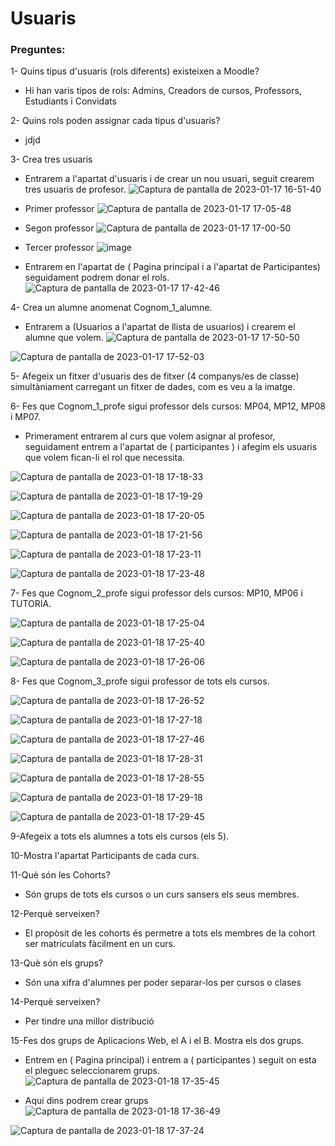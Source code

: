 # Usuaris

### Preguntes:

1- Quins tipus d'usuaris (rols diferents) existeixen a Moodle?
- Hi han varis tipos de rols: Admins, Creadors de cursos, Professors, Estudiants i Convidats

2- Quins rols poden assignar cada tipus d'usuaris?
- jdjd

3- Crea tres usuaris
- Entrarem a l'apartat d'usuaris i de crear un nou usuari, seguit crearem tres usuaris de profesor.
![Captura de pantalla de 2023-01-17 16-51-40](https://user-images.githubusercontent.com/114423044/212945489-23b9ed92-36c5-47e5-8d12-f7c9a5f2f8d7.png)

- Primer professor
![Captura de pantalla de 2023-01-17 17-05-48](https://user-images.githubusercontent.com/114423044/212950460-8bd5f99b-d771-4168-95eb-ffb99691eccc.png)


- Segon professor
![Captura de pantalla de 2023-01-17 17-00-50](https://user-images.githubusercontent.com/114423044/212948112-417cfe75-6f72-4a27-9977-de4893f2042b.png)


- Tercer professor
![image](https://user-images.githubusercontent.com/114423044/212950861-805dd652-304a-47c2-b4cc-88afaf7fe298.png)

- Entrarem en l'apartat de ( Pagina principal i a l'apartat de Participantes) seguidament podrem donar el rols.
![Captura de pantalla de 2023-01-17 17-42-46](https://user-images.githubusercontent.com/114423044/212960169-afae44ab-8496-484d-929c-1e141b26020a.png)

4- Crea un alumne anomenat Cognom_1_alumne.
- Entrarem a (Usuarios a l'apartat de llista de usuarios) i crearem el alumne que volem.
![Captura de pantalla de 2023-01-17 17-50-50](https://user-images.githubusercontent.com/114423044/212961219-5a1f58e4-c84f-4731-8943-b5dedf85456f.png)

![Captura de pantalla de 2023-01-17 17-52-03](https://user-images.githubusercontent.com/114423044/212961531-2a6fb94c-88f0-4ff0-89ab-ffd1d023d2d3.png)

5- Afegeix un fitxer d'usuaris des de fitxer (4 companys/es de classe) simultàniament carregant un fitxer de dades, com es veu a la imatge.

6- Fes que Cognom_1_profe sigui professor dels cursos: MP04, MP12, MP08 i MP07.
- Primerament entrarem al curs que volem asignar al profesor, seguidament entrem a l'apartat de ( participantes ) i afegim els usuaris que volem fican-li el rol que necessita. 

![Captura de pantalla de 2023-01-18 17-18-33](https://user-images.githubusercontent.com/114423044/213232446-e03f073c-a766-4fdc-8c7f-b404c26b6b5a.png)

![Captura de pantalla de 2023-01-18 17-19-29](https://user-images.githubusercontent.com/114423044/213232872-5f430f2e-55ef-4bb9-85de-e57c28793d7b.png)

![Captura de pantalla de 2023-01-18 17-20-05](https://user-images.githubusercontent.com/114423044/213233037-28b2051f-ca8c-4ff5-8b54-3357017ee5b6.png)

![Captura de pantalla de 2023-01-18 17-21-56](https://user-images.githubusercontent.com/114423044/213233814-88f27115-b0df-4217-b8d8-b4931bbbfb6f.png)

![Captura de pantalla de 2023-01-18 17-23-11](https://user-images.githubusercontent.com/114423044/213234289-018569e7-dbd1-4410-b992-14325ff586e6.png)

![Captura de pantalla de 2023-01-18 17-23-48](https://user-images.githubusercontent.com/114423044/213234536-0eec6e31-a459-4923-81c8-e878f30b6f8a.png)



7- Fes que Cognom_2_profe sigui professor dels cursos: MP10, MP06 i TUTORIA.

![Captura de pantalla de 2023-01-18 17-25-04](https://user-images.githubusercontent.com/114423044/213235067-23d7bb97-eb8c-468f-9a69-4a4c9aa346d3.png)

![Captura de pantalla de 2023-01-18 17-25-40](https://user-images.githubusercontent.com/114423044/213235265-63edeabf-c576-47df-b268-a52a74f14889.png)

![Captura de pantalla de 2023-01-18 17-26-06](https://user-images.githubusercontent.com/114423044/213235439-acbb3c5f-c429-46b7-b43e-f29e1e1b7ede.png)

8- Fes que Cognom_3_profe sigui professor de tots els cursos.

![Captura de pantalla de 2023-01-18 17-26-52](https://user-images.githubusercontent.com/114423044/213235730-cad12173-6f7a-4540-bcdd-5c374efa7a6d.png)

![Captura de pantalla de 2023-01-18 17-27-18](https://user-images.githubusercontent.com/114423044/213235897-4a91d0f7-5f5c-40f5-8cdb-daa4c1e433e5.png)

![Captura de pantalla de 2023-01-18 17-27-46](https://user-images.githubusercontent.com/114423044/213236097-d26b1ef7-8525-4f08-8f5c-8cf0bb1382af.png)

![Captura de pantalla de 2023-01-18 17-28-31](https://user-images.githubusercontent.com/114423044/213236396-0d0f1351-21eb-4a51-a149-4761df0109d8.png)

![Captura de pantalla de 2023-01-18 17-28-55](https://user-images.githubusercontent.com/114423044/213236555-9f6e4009-905a-488a-b268-fbb4aaf4ef79.png)

![Captura de pantalla de 2023-01-18 17-29-18](https://user-images.githubusercontent.com/114423044/213236714-7a3f523e-8366-470d-b8b3-f2dca961cb76.png)

![Captura de pantalla de 2023-01-18 17-29-45](https://user-images.githubusercontent.com/114423044/213236886-208644d5-a87b-4add-a0e7-205166e66970.png)



9-Afegeix a tots els alumnes a tots els cursos (els 5).


10-Mostra l'apartat Participants de cada curs.


11-Què són les Cohorts?

- Són grups de tots els cursos o un curs sansers els seus membres.

12-Perquè serveixen?

 - El propòsit de les cohorts és permetre a tots els membres de la cohort ser matriculats fàcilment en un curs.

13-Què són els grups?

- Són una xifra d'alumnes per poder separar-los per cursos o clases

14-Perquè serveixen?

 - Per tindre una millor distribució

15-Fes dos grups de Aplicacions Web, el A i el B. Mostra els dos grups.

- Entrem en ( Pagina principal) i entrem a ( participantes ) seguit on esta el pleguec seleccionarem grups.
![Captura de pantalla de 2023-01-18 17-35-45](https://user-images.githubusercontent.com/114423044/213239465-4f6cccb9-36b2-4555-98ea-838b22ee41c7.png)

- Aqui dins podrem crear grups
![Captura de pantalla de 2023-01-18 17-36-49](https://user-images.githubusercontent.com/114423044/213239900-1eb888e7-36fb-4b6f-9bb4-2be6c62b672f.png)

![Captura de pantalla de 2023-01-18 17-37-24](https://user-images.githubusercontent.com/114423044/213240155-0877b5f3-d290-4608-bbfe-9ca15a8327b6.png)

